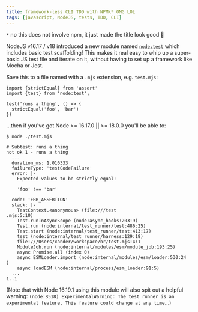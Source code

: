 ```yaml
---
title: framework-less CLI TDD with NPM\* OMG LOL
tags: [javascript, NodeJS, tests, TDD, CLI]
---
```


`*` no this does not involve npm, it just made the title look good 🤷

NodeJS v16.17 / v18 introduced a new module named [`node:test`](https://nodejs.org/api/test.html) which includes basic test scaffolding!
This makes it real easy to whip up a super-basic JS test file and iterate on it, without having to set up a framework like Mocha or Jest.

Save this to a file named with a `.mjs` extension, e.g. `test.mjs`:
```
import {strictEqual} from 'assert'
import {test} from 'node:test';

test('runs a thing', () => {
  strictEqual('foo', 'bar')
})
```

...then if you've got Node >= 16.17.0 \|\| >= 18.0.0 you'll be able to:

```shell
$ node ./test.mjs
```

```
# Subtest: runs a thing
not ok 1 - runs a thing
  ---
  duration_ms: 1.016333
  failureType: 'testCodeFailure'
  error: |-
    Expected values to be strictly equal:
    
    'foo' !== 'bar'
    
  code: 'ERR_ASSERTION'
  stack: |-
    TestContext.<anonymous> (file:///test
.mjs:5:10)
    Test.runInAsyncScope (node:async_hooks:203:9)
    Test.run (node:internal/test_runner/test:486:25)
    Test.start (node:internal/test_runner/test:413:17)
    test (node:internal/test_runner/harness:129:18)
    file:///Users/xander/workspace/br/test.mjs:4:1
    ModuleJob.run (node:internal/modules/esm/module_job:193:25)
    async Promise.all (index 0)
    async ESMLoader.import (node:internal/modules/esm/loader:530:24
)
    async loadESM (node:internal/process/esm_loader:91:5)
  ...
1..1
```

(Note that with Node 16.19.1 using this module will also spit out a helpful warning: `(node:8518) ExperimentalWarning: The test runner is an experimental feature. This feature could change at any time`...)
